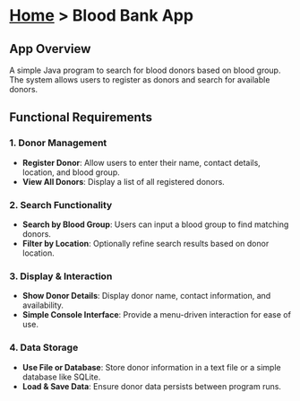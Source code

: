 # [Home](../../) > Blood Bank App

## App Overview
A simple Java program to search for blood donors based on blood group. The system allows users to register as donors and search for available donors.

## Functional Requirements

### 1. Donor Management
- **Register Donor**: Allow users to enter their name, contact details, location, and blood group.
- **View All Donors**: Display a list of all registered donors.

### 2. Search Functionality
- **Search by Blood Group**: Users can input a blood group to find matching donors.
- **Filter by Location**: Optionally refine search results based on donor location.

### 3. Display & Interaction
- **Show Donor Details**: Display donor name, contact information, and availability.
- **Simple Console Interface**: Provide a menu-driven interaction for ease of use.

### 4. Data Storage
- **Use File or Database**: Store donor information in a text file or a simple database like SQLite.
- **Load & Save Data**: Ensure donor data persists between program runs.


